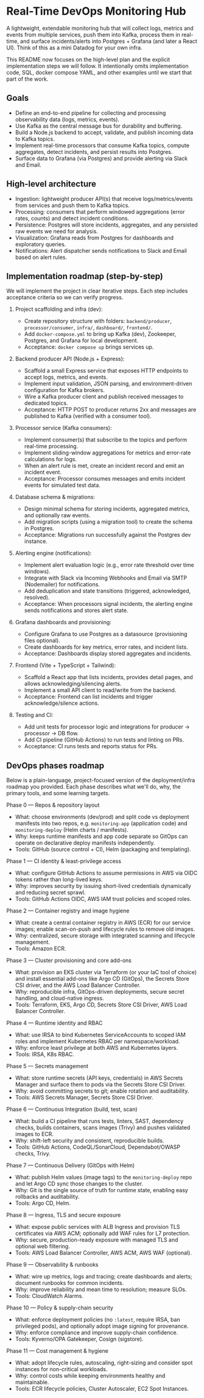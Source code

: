 # Real-Time DevOps Monitoring Hub

A lightweight, extendable monitoring hub that will collect logs, metrics and events from multiple services, push them into Kafka, process them in real-time, and surface incidents/alerts into Postgres + Grafana (and later a React UI). Think of this as a mini Datadog for your own infra.

This README now focuses on the high-level plan and the explicit implementation steps we will follow. It intentionally omits implementation code, SQL, docker compose YAML, and other examples until we start that part of the work.

## Goals

- Define an end-to-end pipeline for collecting and processing observability data (logs, metrics, events).
- Use Kafka as the central message bus for durability and buffering.
- Build a Node.js backend to accept, validate, and publish incoming data to Kafka topics.
- Implement real-time processors that consume Kafka topics, compute aggregates, detect incidents, and persist results into Postgres.
- Surface data to Grafana (via Postgres) and provide alerting via Slack and Email.

## High-level architecture

- Ingestion: lightweight producer API(s) that receive logs/metrics/events from services and push them to Kafka topics.
- Processing: consumers that perform windowed aggregations (error rates, counts) and detect incident conditions.
- Persistence: Postgres will store incidents, aggregates, and any persisted raw events we need for analysis.
- Visualization: Grafana reads from Postgres for dashboards and exploratory queries.
- Notifications: Alert dispatcher sends notifications to Slack and Email based on alert rules.

## Implementation roadmap (step-by-step)

We will implement the project in clear iterative steps. Each step includes acceptance criteria so we can verify progress.

1) Project scaffolding and infra (dev):
   - Create repository structure with folders: `backend/producer`, `processor/consumer`, `infra/`, `dashboard/`, `frontend/`.
   - Add `docker-compose.yml` to bring up Kafka (dev), Zookeeper, Postgres, and Grafana for local development.
   - Acceptance: `docker compose up` brings services up.

2) Backend producer API (Node.js + Express):
   - Scaffold a small Express service that exposes HTTP endpoints to accept logs, metrics, and events.
   - Implement input validation, JSON parsing, and environment-driven configuration for Kafka brokers.
   - Wire a Kafka producer client and publish received messages to dedicated topics.
   - Acceptance: HTTP POST to producer returns 2xx and messages are published to Kafka (verified with a consumer tool).

3) Processor service (Kafka consumers):
   - Implement consumer(s) that subscribe to the topics and perform real-time processing.
   - Implement sliding-window aggregations for metrics and error-rate calculations for logs.
   - When an alert rule is met, create an incident record and emit an incident event.
   - Acceptance: Processor consumes messages and emits incident events for simulated test data.

4) Database schema & migrations:
   - Design minimal schema for storing incidents, aggregated metrics, and optionally raw events.
   - Add migration scripts (using a migration tool) to create the schema in Postgres.
   - Acceptance: Migrations run successfully against the Postgres dev instance.

5) Alerting engine (notifications):
   - Implement alert evaluation logic (e.g., error rate threshold over time windows).
   - Integrate with Slack via Incoming Webhooks and Email via SMTP (Nodemailer) for notifications.
   - Add deduplication and state transitions (triggered, acknowledged, resolved).
   - Acceptance: When processors signal incidents, the alerting engine sends notifications and stores alert state.

6) Grafana dashboards and provisioning:
   - Configure Grafana to use Postgres as a datasource (provisioning files optional).
   - Create dashboards for key metrics, error rates, and incident lists.
   - Acceptance: Dashboards display stored aggregates and incidents.

7) Frontend (Vite + TypeScript + Tailwind):
   - Scaffold a React app that lists incidents, provides detail pages, and allows acknowledging/silencing alerts.
   - Implement a small API client to read/write from the backend.
   - Acceptance: Frontend can list incidents and trigger acknowledge/silence actions.

8) Testing and CI:
   - Add unit tests for processor logic and integrations for producer -> processor -> DB flow.
   - Add CI pipeline (GitHub Actions) to run tests and linting on PRs.
   - Acceptance: CI runs tests and reports status for PRs.


## DevOps phases roadmap

Below is a plain-language, project-focused version of the deployment/infra roadmap you provided. Each phase describes what we'll do, why, the primary tools, and some learning targets.

Phase 0 — Repos & repository layout
- What: choose environments (dev/prod) and split code vs deployment manifests into two repos, e.g. `monitoring-app` (application code) and `monitoring-deploy` (Helm charts / manifests).
- Why: keeps runtime manifests and app code separate so GitOps can operate on declarative deploy manifests independently.
- Tools: GitHub (source control + CI), Helm (packaging and templating).

Phase 1 — CI identity & least-privilege access
- What: configure GitHub Actions to assume permissions in AWS via OIDC tokens rather than long-lived keys.
- Why: improves security by issuing short-lived credentials dynamically and reducing secret sprawl.
- Tools: GitHub Actions OIDC, AWS IAM trust policies and scoped roles.

Phase 2 — Container registry and image hygiene
- What: create a central container registry in AWS (ECR) for our service images; enable scan-on-push and lifecycle rules to remove old images.
- Why: centralized, secure storage with integrated scanning and lifecycle management.
- Tools: Amazon ECR.

Phase 3 — Cluster provisioning and core add-ons
- What: provision an EKS cluster via Terraform (or your IaC tool of choice) and install essential add-ons like Argo CD (GitOps), the Secrets Store CSI driver, and the AWS Load Balancer Controller.
- Why: reproducible infra, GitOps-driven deployments, secure secret handling, and cloud-native ingress.
- Tools: Terraform, EKS, Argo CD, Secrets Store CSI Driver, AWS Load Balancer Controller.

Phase 4 — Runtime identity and RBAC
- What: use IRSA to bind Kubernetes ServiceAccounts to scoped IAM roles and implement Kubernetes RBAC per namespace/workload.
- Why: enforce least privilege at both AWS and Kubernetes layers.
- Tools: IRSA, K8s RBAC.

Phase 5 — Secrets management
- What: store runtime secrets (API keys, credentials) in AWS Secrets Manager and surface them to pods via the Secrets Store CSI Driver.
- Why: avoid committing secrets to git; enable rotation and auditability.
- Tools: AWS Secrets Manager, Secrets Store CSI Driver.

Phase 6 — Continuous Integration (build, test, scan)
- What: build a CI pipeline that runs tests, linters, SAST, dependency checks, builds containers, scans images (Trivy) and pushes validated images to ECR.
- Why: shift-left security and consistent, reproducible builds.
- Tools: GitHub Actions, CodeQL/SonarCloud, Dependabot/OWASP checks, Trivy.

Phase 7 — Continuous Delivery (GitOps with Helm)
- What: publish Helm values (image tags) to the `monitoring-deploy` repo and let Argo CD sync those changes to the cluster.
- Why: Git is the single source of truth for runtime state, enabling easy rollbacks and auditability.
- Tools: Argo CD, Helm.

Phase 8 — Ingress, TLS and secure exposure
- What: expose public services with ALB Ingress and provision TLS certificates via AWS ACM; optionally add WAF rules for L7 protection.
- Why: secure, production-ready exposure with managed TLS and optional web filtering.
- Tools: AWS Load Balancer Controller, AWS ACM, AWS WAF (optional).

Phase 9 — Observability & runbooks
- What: wire up metrics, logs and tracing; create dashboards and alerts; document runbooks for common incidents.
- Why: improve reliability and mean time to resolution; measure SLOs.
- Tools: CloudWatch Alarms.

Phase 10 — Policy & supply-chain security
- What: enforce deployment policies (no `:latest`, require IRSA, ban privileged pods), and optionally adopt image signing for provenance.
- Why: enforce compliance and improve supply-chain confidence.
- Tools: Kyverno/OPA Gatekeeper, Cosign (sigstore).

Phase 11 — Cost management & hygiene
- What: adopt lifecycle rules, autoscaling, right-sizing and consider spot instances for non-critical workloads.
- Why: control costs while keeping environments healthy and maintainable.
- Tools: ECR lifecycle policies, Cluster Autoscaler, EC2 Spot Instances.

